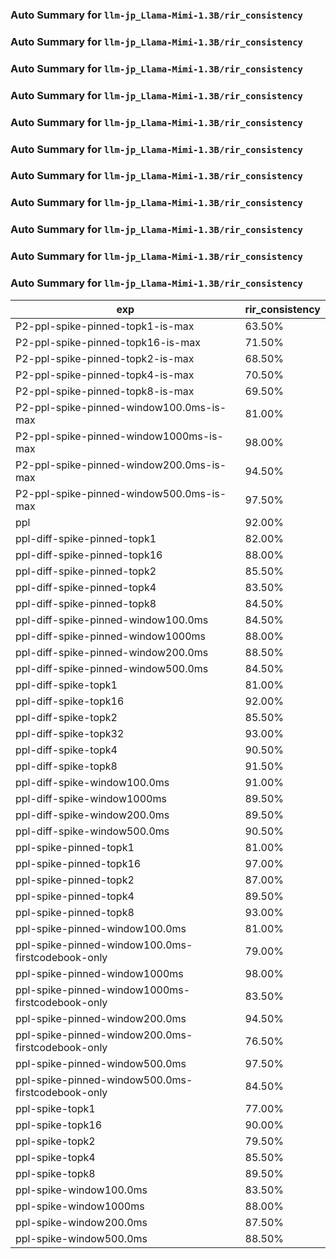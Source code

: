 ### Auto Summary for `llm-jp_Llama-Mimi-1.3B/rir_consistency`

### Auto Summary for `llm-jp_Llama-Mimi-1.3B/rir_consistency`

### Auto Summary for `llm-jp_Llama-Mimi-1.3B/rir_consistency`

### Auto Summary for `llm-jp_Llama-Mimi-1.3B/rir_consistency`

### Auto Summary for `llm-jp_Llama-Mimi-1.3B/rir_consistency`

### Auto Summary for `llm-jp_Llama-Mimi-1.3B/rir_consistency`

### Auto Summary for `llm-jp_Llama-Mimi-1.3B/rir_consistency`

### Auto Summary for `llm-jp_Llama-Mimi-1.3B/rir_consistency`

### Auto Summary for `llm-jp_Llama-Mimi-1.3B/rir_consistency`

### Auto Summary for `llm-jp_Llama-Mimi-1.3B/rir_consistency`

### Auto Summary for `llm-jp_Llama-Mimi-1.3B/rir_consistency`

<!-- AUTO-GEN: SPLIT TABLE -->
| exp | rir_consistency |
| --- | --- |
| P2-ppl-spike-pinned-topk1-is-max | 63.50% |
| P2-ppl-spike-pinned-topk16-is-max | 71.50% |
| P2-ppl-spike-pinned-topk2-is-max | 68.50% |
| P2-ppl-spike-pinned-topk4-is-max | 70.50% |
| P2-ppl-spike-pinned-topk8-is-max | 69.50% |
| P2-ppl-spike-pinned-window100.0ms-is-max | 81.00% |
| P2-ppl-spike-pinned-window1000ms-is-max | 98.00% |
| P2-ppl-spike-pinned-window200.0ms-is-max | 94.50% |
| P2-ppl-spike-pinned-window500.0ms-is-max | 97.50% |
| ppl | 92.00% |
| ppl-diff-spike-pinned-topk1 | 82.00% |
| ppl-diff-spike-pinned-topk16 | 88.00% |
| ppl-diff-spike-pinned-topk2 | 85.50% |
| ppl-diff-spike-pinned-topk4 | 83.50% |
| ppl-diff-spike-pinned-topk8 | 84.50% |
| ppl-diff-spike-pinned-window100.0ms | 84.50% |
| ppl-diff-spike-pinned-window1000ms | 88.00% |
| ppl-diff-spike-pinned-window200.0ms | 88.50% |
| ppl-diff-spike-pinned-window500.0ms | 84.50% |
| ppl-diff-spike-topk1 | 81.00% |
| ppl-diff-spike-topk16 | 92.00% |
| ppl-diff-spike-topk2 | 85.50% |
| ppl-diff-spike-topk32 | 93.00% |
| ppl-diff-spike-topk4 | 90.50% |
| ppl-diff-spike-topk8 | 91.50% |
| ppl-diff-spike-window100.0ms | 91.00% |
| ppl-diff-spike-window1000ms | 89.50% |
| ppl-diff-spike-window200.0ms | 89.50% |
| ppl-diff-spike-window500.0ms | 90.50% |
| ppl-spike-pinned-topk1 | 81.00% |
| ppl-spike-pinned-topk16 | 97.00% |
| ppl-spike-pinned-topk2 | 87.00% |
| ppl-spike-pinned-topk4 | 89.50% |
| ppl-spike-pinned-topk8 | 93.00% |
| ppl-spike-pinned-window100.0ms | 81.00% |
| ppl-spike-pinned-window100.0ms-firstcodebook-only | 79.00% |
| ppl-spike-pinned-window1000ms | 98.00% |
| ppl-spike-pinned-window1000ms-firstcodebook-only | 83.50% |
| ppl-spike-pinned-window200.0ms | 94.50% |
| ppl-spike-pinned-window200.0ms-firstcodebook-only | 76.50% |
| ppl-spike-pinned-window500.0ms | 97.50% |
| ppl-spike-pinned-window500.0ms-firstcodebook-only | 84.50% |
| ppl-spike-topk1 | 77.00% |
| ppl-spike-topk16 | 90.00% |
| ppl-spike-topk2 | 79.50% |
| ppl-spike-topk4 | 85.50% |
| ppl-spike-topk8 | 89.50% |
| ppl-spike-window100.0ms | 83.50% |
| ppl-spike-window1000ms | 88.00% |
| ppl-spike-window200.0ms | 87.50% |
| ppl-spike-window500.0ms | 88.50% |
<!-- AUTO-GEN: SPLIT TABLE -->

